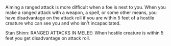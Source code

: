 Aiming a ranged attack is more difficult when a foe is next to you. When you make a ranged attack with a weapon, a spell, or some other means, you have disadvantage on the attack roll if you are within 5 feet of a hostile creature who can see you and who isn't incapacitated. 

Stan Shinn: RANGED ATTACKS IN MELEE: When hostile creature is within 5 feet you get disadvantage on attack roll.